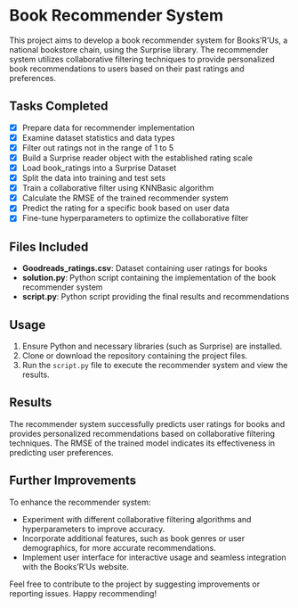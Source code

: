 # Book Recommender System

This project aims to develop a book recommender system for Books’R’Us, a national bookstore chain, using the Surprise library. The recommender system utilizes collaborative filtering techniques to provide personalized book recommendations to users based on their past ratings and preferences.

## Tasks Completed
- [x] Prepare data for recommender implementation
- [x] Examine dataset statistics and data types
- [x] Filter out ratings not in the range of 1 to 5
- [x] Build a Surprise reader object with the established rating scale
- [x] Load book_ratings into a Surprise Dataset
- [x] Split the data into training and test sets
- [x] Train a collaborative filter using KNNBasic algorithm
- [x] Calculate the RMSE of the trained recommender system
- [x] Predict the rating for a specific book based on user data
- [x] Fine-tune hyperparameters to optimize the collaborative filter

## Files Included
- **Goodreads_ratings.csv**: Dataset containing user ratings for books
- **solution.py**: Python script containing the implementation of the book recommender system
- **script.py**: Python script providing the final results and recommendations

## Usage
1. Ensure Python and necessary libraries (such as Surprise) are installed.
2. Clone or download the repository containing the project files.
3. Run the `script.py` file to execute the recommender system and view the results.

## Results
The recommender system successfully predicts user ratings for books and provides personalized recommendations based on collaborative filtering techniques. The RMSE of the trained model indicates its effectiveness in predicting user preferences.

## Further Improvements
To enhance the recommender system:
- Experiment with different collaborative filtering algorithms and hyperparameters to improve accuracy.
- Incorporate additional features, such as book genres or user demographics, for more accurate recommendations.
- Implement user interface for interactive usage and seamless integration with the Books’R’Us website.


Feel free to contribute to the project by suggesting improvements or reporting issues. Happy recommending!